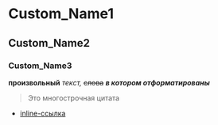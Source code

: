 # Custom_Name1
## Custom_Name2
### Custom_Name3

**произвольный** *текст,* ~~слова~~ ***в котором отформатированы***

> Это
> многострочная
> цитата

- [inline-ссылка](https://github.com)

